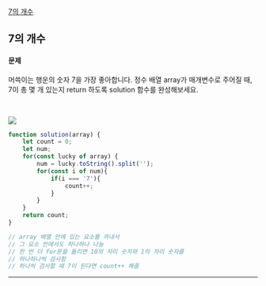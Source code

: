 [7의 개수](https://school.programmers.co.kr/learn/courses/30/lessons/120912)

## 7의 개수
#### 문제
머쓱이는 행운의 숫자 7을 가장 좋아합니다. 정수 배열 array가 매개변수로 주어질 때, 7이 총 몇 개 있는지 return 하도록 solution 함수를 완성해보세요.

<br/>

![](https://velog.velcdn.com/images/jkang4531/post/061e54e3-f9e3-484b-a009-3a028f36382b/image.png)

```javascript
function solution(array) {
    let count = 0;
    let num;
    for(const lucky of array) {
        num = lucky.toString().split('');
        for(const i of num){
            if(i === '7'){
                count++;
            }   
        }
    }
    return count;
}

// array 배열 안에 있는 요소를 꺼내서
// 그 요소 안에서도 하나하나 나눔
// 한 번 더 for문을 돌리면 10의 자리 숫자와 1의 자리 숫자를
// 하나하나씩 검사함
// 하나씩 검사할 때 7이 된다면 count++ 해줌
```
---
